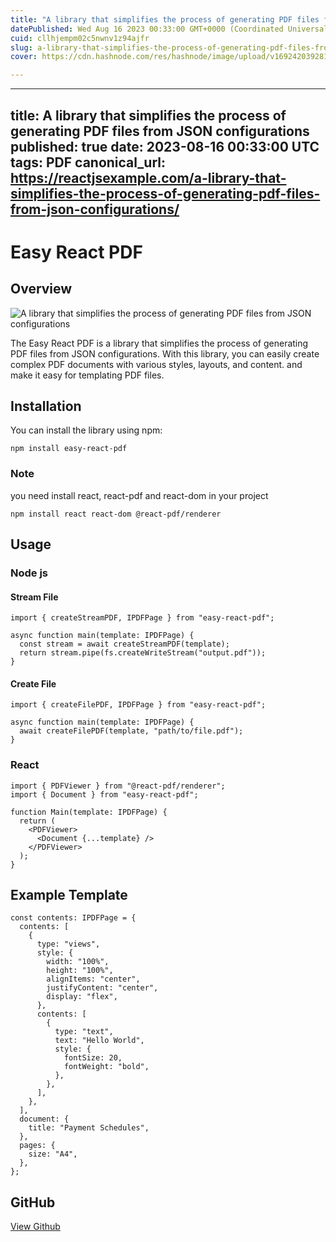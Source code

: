 ```yaml
---
title: "A library that simplifies the process of generating PDF files from JSON configurations"
datePublished: Wed Aug 16 2023 00:33:00 GMT+0000 (Coordinated Universal Time)
cuid: cllhjempm02c5nwnv1z94ajfr
slug: a-library-that-simplifies-the-process-of-generating-pdf-files-from-json-configurations-1
cover: https://cdn.hashnode.com/res/hashnode/image/upload/v1692420392819/a1aad6e1-ccc6-4314-bd81-784b277fe988.jpeg

---
```


---
title: A library that simplifies the process of generating PDF files from JSON configurations
published: true
date: 2023-08-16 00:33:00 UTC
tags: PDF
canonical_url: https://reactjsexample.com/a-library-that-simplifies-the-process-of-generating-pdf-files-from-json-configurations/
---

# Easy React PDF

## Overview
 ![A library that simplifies the process of generating PDF files from JSON configurations](https://cdn.hashnode.com/res/hashnode/image/upload/v1692420392819/a1aad6e1-ccc6-4314-bd81-784b277fe988.jpeg)

The Easy React PDF is a library that simplifies the process of generating PDF files from JSON configurations. With this library, you can easily create complex PDF documents with various styles, layouts, and content. and make it easy for templating PDF files.

## Installation

You can install the library using npm:

```
npm install easy-react-pdf
```

### Note

you need install react, react-pdf and react-dom in your project

```
npm install react react-dom @react-pdf/renderer
```

## Usage

### Node js

#### Stream File

```
import { createStreamPDF, IPDFPage } from "easy-react-pdf";

async function main(template: IPDFPage) {
  const stream = await createStreamPDF(template);
  return stream.pipe(fs.createWriteStream("output.pdf"));
}
```

#### Create File

```
import { createFilePDF, IPDFPage } from "easy-react-pdf";

async function main(template: IPDFPage) {
  await createFilePDF(template, "path/to/file.pdf");
}
```

### React

```
import { PDFViewer } from "@react-pdf/renderer";
import { Document } from "easy-react-pdf";

function Main(template: IPDFPage) {
  return (
    <PDFViewer>
      <Document {...template} />
    </PDFViewer>
  );
}
```

## Example Template

```
const contents: IPDFPage = {
  contents: [
    {
      type: "views",
      style: {
        width: "100%",
        height: "100%",
        alignItems: "center",
        justifyContent: "center",
        display: "flex",
      },
      contents: [
        {
          type: "text",
          text: "Hello World",
          style: {
            fontSize: 20,
            fontWeight: "bold",
          },
        },
      ],
    },
  ],
  document: {
    title: "Payment Schedules",
  },
  pages: {
    size: "A4",
  },
};
```

## GitHub

[View Github](https://github.com/barared28/easy-react-pdf?ref=reactjsexample.com)